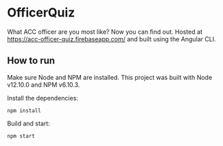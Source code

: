 # OfficerQuiz

What ACC officer are you most like? Now you can find out. Hosted at https://acc-officer-quiz.firebaseapp.com/ and built using the Angular CLI.

## How to run
Make sure Node and NPM are installed. This project was built with Node v12.10.0 and NPM v6.10.3.


Install the dependencies:

```npm install```

Build and start:

```npm start```

